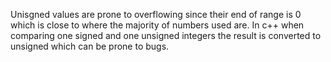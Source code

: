 Unisgned values are prone to overflowing since their end of range is 0 which is close to where the majority of numbers used are.
In c++ when comparing one signed and one unsigned integers the result is converted to unsigned which can be prone to bugs.